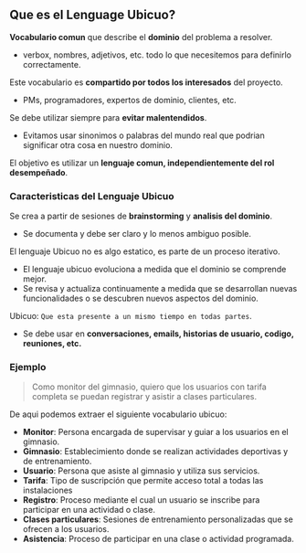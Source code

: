 ## Que es el Lenguage Ubicuo?

**Vocabulario comun** que describe el **dominio** del problema a resolver.
  - verbox, nombres, adjetivos, etc. todo lo que necesitemos para definirlo correctamente.

Este vocabulario es **compartido por todos los interesados** del proyecto.
  - PMs, programadores, expertos de dominio, clientes, etc.

Se debe utilizar siempre para **evitar malentendidos**.
  - Evitamos usar sinonimos o palabras del mundo real que podrian significar otra cosa en nuestro dominio.

El objetivo es utilizar un **lenguaje comun, independientemente del rol desempeñado**.

### Caracteristicas del Lenguaje Ubicuo

Se crea a partir de sesiones de **brainstorming** y **analisis del dominio**.
  - Se documenta y debe ser claro y lo menos ambiguo posible.

El lenguaje Ubicuo no es algo estatico, es parte de un proceso iterativo.
  - El lenguaje ubicuo evoluciona a medida que el dominio se comprende mejor.
  - Se revisa y actualiza continuamente a medida que se desarrollan nuevas funcionalidades o se descubren nuevos aspectos del dominio.

Ubicuo: `Que esta presente a un mismo tiempo en todas partes`.
  - Se debe usar en **conversaciones, emails, historias de usuario, codigo, reuniones, etc.**

### Ejemplo

> Como monitor del gimnasio, quiero que los usuarios con tarifa completa se puedan registrar y asistir a clases particulares.

De aqui podemos extraer el siguiente vocabulario ubicuo:

- **Monitor**: Persona encargada de supervisar y guiar a los usuarios en el gimnasio.
- **Gimnasio**: Establecimiento donde se realizan actividades deportivas y de entrenamiento.
- **Usuario**: Persona que asiste al gimnasio y utiliza sus servicios.
- **Tarifa**: Tipo de suscripción que permite acceso total a todas las instalaciones
- **Registro**: Proceso mediante el cual un usuario se inscribe para participar en una actividad o clase.
- **Clases particulares**: Sesiones de entrenamiento personalizadas que se ofrecen a los usuarios.
- **Asistencia**: Proceso de participar en una clase o actividad programada.